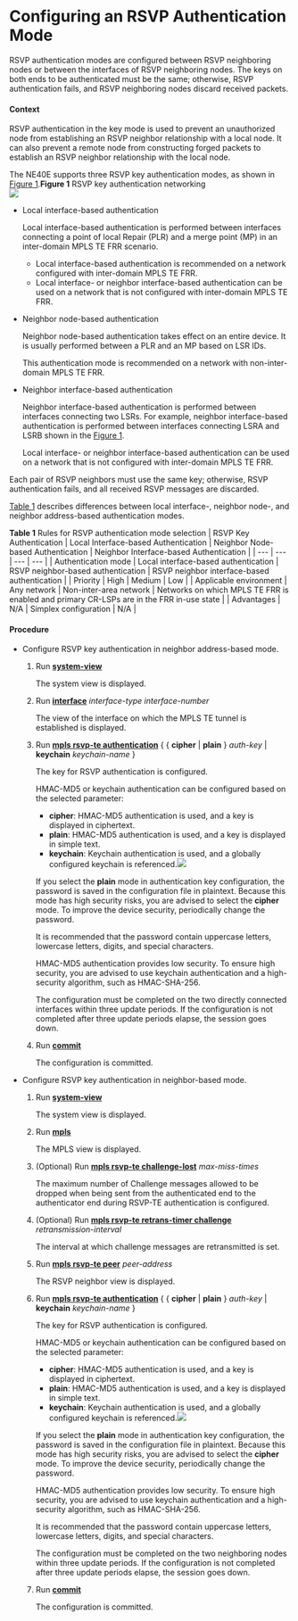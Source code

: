Configuring an RSVP Authentication Mode
=======================================

RSVP authentication modes are configured between RSVP neighboring nodes or between the interfaces of RSVP neighboring nodes. The keys on both ends to be authenticated must be the same; otherwise, RSVP authentication fails, and RSVP neighboring nodes discard received packets.

#### Context

RSVP authentication in the key mode is used to prevent an unauthorized node from establishing an RSVP neighbor relationship with a local node. It can also prevent a remote node from constructing forged packets to establish an RSVP neighbor relationship with the local node.

The NE40E supports three RSVP key authentication modes, as shown in [Figure 1](#EN-US_TASK_0172368159__fig_dc_vrp_te-p2p_cfg_001901).**Figure 1** RSVP key authentication networking  
![](images/fig_dc_vrp_te-p2p_cfg_001901.png)  

* Local interface-based authentication
  
  Local interface-based authentication is performed between interfaces connecting a point of local Repair (PLR) and a merge point (MP) in an inter-domain MPLS TE FRR scenario.
  
  + Local interface-based authentication is recommended on a network configured with inter-domain MPLS TE FRR.
  + Local interface- or neighbor interface-based authentication can be used on a network that is not configured with inter-domain MPLS TE FRR.
* Neighbor node-based authentication
  
  Neighbor node-based authentication takes effect on an entire device. It is usually performed between a PLR and an MP based on LSR IDs.
  
  This authentication mode is recommended on a network with non-inter-domain MPLS TE FRR.
* Neighbor interface-based authentication
  
  Neighbor interface-based authentication is performed between interfaces connecting two LSRs. For example, neighbor interface-based authentication is performed between interfaces connecting LSRA and LSRB shown in the [Figure 1](#EN-US_TASK_0172368159__fig_dc_vrp_te-p2p_cfg_001901).
  
  Local interface- or neighbor interface-based authentication can be used on a network that is not configured with inter-domain MPLS TE FRR.

Each pair of RSVP neighbors must use the same key; otherwise, RSVP authentication fails, and all received RSVP messages are discarded.

[Table 1](#EN-US_TASK_0172368159__tab_dc_vrp_te-p2p_cfg_001901) describes differences between local interface-, neighbor node-, and neighbor address-based authentication modes.

**Table 1** Rules for RSVP authentication mode selection
| RSVP Key Authentication | Local Interface-based Authentication | Neighbor Node-based Authentication | Neighbor Interface-based Authentication |
| --- | --- | --- | --- |
| Authentication mode | Local interface-based authentication | RSVP neighbor-based authentication | RSVP neighbor interface-based authentication |
| Priority | High | Medium | Low |
| Applicable environment | Any network | Non-inter-area network | Networks on which MPLS TE FRR is enabled and primary CR-LSPs are in the FRR in-use state |
| Advantages | N/A | Simplex configuration | N/A |




#### Procedure

* Configure RSVP key authentication in neighbor address-based mode.
  1. Run [**system-view**](cmdqueryname=system-view)
     
     
     
     The system view is displayed.
  2. Run [**interface**](cmdqueryname=interface) *interface-type* *interface-number*
     
     
     
     The view of the interface on which the MPLS TE tunnel is established is displayed.
  3. Run [**mpls rsvp-te authentication**](cmdqueryname=mpls+rsvp-te+authentication) { { **cipher** | **plain** } *auth-key* | **keychain** *keychain-name* }
     
     
     
     The key for RSVP authentication is configured.
     
     HMAC-MD5 or keychain authentication can be configured based on the selected parameter:
     
     + **cipher**: HMAC-MD5 authentication is used, and a key is displayed in ciphertext.
     + **plain**: HMAC-MD5 authentication is used, and a key is displayed in simple text.
     + **keychain**: Keychain authentication is used, and a globally configured keychain is referenced.![](../../../../public_sys-resources/notice_3.0-en-us.png) 
     
     If you select the **plain** mode in authentication key configuration, the password is saved in the configuration file in plaintext. Because this mode has high security risks, you are advised to select the **cipher** mode. To improve the device security, periodically change the password.
     
     It is recommended that the password contain uppercase letters, lowercase letters, digits, and special characters.
     
     HMAC-MD5 authentication provides low security. To ensure high security, you are advised to use keychain authentication and a high-security algorithm, such as HMAC-SHA-256.
     
     The configuration must be completed on the two directly connected interfaces within three update periods. If the configuration is not completed after three update periods elapse, the session goes down.
  4. Run [**commit**](cmdqueryname=commit)
     
     
     
     The configuration is committed.
* Configure RSVP key authentication in neighbor-based mode.
  1. Run [**system-view**](cmdqueryname=system-view)
     
     
     
     The system view is displayed.
  2. Run [**mpls**](cmdqueryname=mpls)
     
     
     
     The MPLS view is displayed.
  3. (Optional) Run [**mpls rsvp-te challenge-lost**](cmdqueryname=mpls+rsvp-te+challenge-lost) *max-miss-times*
     
     
     
     The maximum number of Challenge messages allowed to be dropped when being sent from the authenticated end to the authenticator end during RSVP-TE authentication is configured.
  4. (Optional) Run [**mpls rsvp-te retrans-timer challenge**](cmdqueryname=mpls+rsvp-te+retrans-timer+challenge) *retransmission-interval*
     
     
     
     The interval at which challenge messages are retransmitted is set.
  5. Run [**mpls rsvp-te peer**](cmdqueryname=mpls+rsvp-te+peer) *peer-address*
     
     
     
     The RSVP neighbor view is displayed.
  6. Run [**mpls rsvp-te authentication**](cmdqueryname=mpls+rsvp-te+authentication) { { **cipher** | **plain** } *auth-key* | **keychain** *keychain-name* }
     
     
     
     The key for RSVP authentication is configured.
     
     HMAC-MD5 or keychain authentication can be configured based on the selected parameter:
     
     + **cipher**: HMAC-MD5 authentication is used, and a key is displayed in ciphertext.
     + **plain**: HMAC-MD5 authentication is used, and a key is displayed in simple text.
     + **keychain**: Keychain authentication is used, and a globally configured keychain is referenced.![](../../../../public_sys-resources/notice_3.0-en-us.png) 
     
     If you select the **plain** mode in authentication key configuration, the password is saved in the configuration file in plaintext. Because this mode has high security risks, you are advised to select the **cipher** mode. To improve the device security, periodically change the password.
     
     HMAC-MD5 authentication provides low security. To ensure high security, you are advised to use keychain authentication and a high-security algorithm, such as HMAC-SHA-256.
     
     It is recommended that the password contain uppercase letters, lowercase letters, digits, and special characters.
     
     The configuration must be completed on the two neighboring nodes within three update periods. If the configuration is not completed after three update periods elapse, the session goes down.
  7. Run [**commit**](cmdqueryname=commit)
     
     
     
     The configuration is committed.
